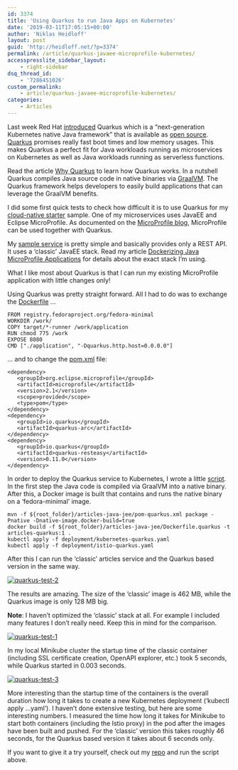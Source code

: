 ```yaml
---
id: 3374
title: 'Using Quarkus to run Java Apps on Kubernetes'
date: '2019-03-11T17:05:15+00:00'
author: 'Niklas Heidloff'
layout: post
guid: 'http://heidloff.net/?p=3374'
permalink: /article/quarkus-javaee-microprofile-kubernetes/
accesspresslite_sidebar_layout:
    - right-sidebar
dsq_thread_id:
    - '7286451026'
custom_permalink:
    - article/quarkus-javaee-microprofile-kubernetes/
categories:
    - Articles
---
```


Last week Red Hat [introduced](https://developers.redhat.com/blog/2019/03/07/quarkus-next-generation-kubernetes-native-java-framework/) Quarkus which is a “next-generation Kubernetes native Java framework” that is available as [open source](https://github.com/quarkusio/quarkus). [Quarkus](https://quarkus.io/) promises really fast boot times and low memory usages. This makes Quarkus a perfect fit for Java workloads running as microservices on Kubernetes as well as Java workloads running as serverless functions.

Read the article [Why Quarkus](http://in.relation.to/2019/03/08/why-quarkus/) to learn how Quarkus works. In a nutshell Quarkus compiles Java source code in native binaries via [GraalVM](https://graalvm.org/). The Quarkus framework helps developers to easily build applications that can leverage the GraalVM benefits.

I did some first quick tests to check how difficult it is to use Quarkus for my [cloud-native starter](https://github.com/nheidloff/cloud-native-starter) sample. One of my microservices uses JavaEE and Eclipse MicroProfile. As documented on the [MicroProfile blog](https://microprofile.io/2019/03/07/next-generation-kubernetes-native-java-framework-implements-eclipse-microprofile/), MicroProfile can be used together with Quarkus.

My [sample service](https://github.com/nheidloff/cloud-native-starter) is pretty simple and basically provides only a REST API. It uses a ‘classic’ JavaEE stack. Read my article [Dockerizing Java MicroProfile Applications](http://heidloff.net/article/dockerizing-container-java-microprofile) for details about the exact stack I’m using.

What I like most about Quarkus is that I can run my existing MicroProfile application with little changes only!

Using Quarkus was pretty straight forward. All I had to do was to exchange the [Dockerfile](https://github.com/nheidloff/cloud-native-starter/blob/master/articles-java-jee/Dockerfile.quarkus) …

```
FROM registry.fedoraproject.org/fedora-minimal
WORKDIR /work/
COPY target/*-runner /work/application
RUN chmod 775 /work
EXPOSE 8080
CMD ["./application", "-Dquarkus.http.host=0.0.0.0"]
```

… and to change the [pom.xml](https://github.com/nheidloff/cloud-native-starter/blob/master/articles-java-jee/pom-quarkus.xml) file:

```
<dependency>
   <groupId>org.eclipse.microprofile</groupId>
   <artifactId>microprofile</artifactId>
   <version>2.1</version>
   <scope>provided</scope>
   <type>pom</type>
</dependency>
<dependency>
   <groupId>io.quarkus</groupId>
   <artifactId>quarkus-arc</artifactId>
</dependency>
<dependency>
   <groupId>io.quarkus</groupId>
   <artifactId>quarkus-resteasy</artifactId>
   <version>0.11.0</version>
</dependency>
```

In order to deploy the Quarkus service to Kubernetes, I wrote a little [script](https://github.com/nheidloff/cloud-native-starter/blob/master/scripts/deploy-articles-java-jee-quarkus.sh). In the first step the Java code is compiled via GraalVM into a native binary. After this, a Docker image is built that contains and runs the native binary on a ‘fedora-minimal’ image.

```
mvn -f ${root_folder}/articles-java-jee/pom-quarkus.xml package -Pnative -Dnative-image.docker-build=true
docker build -f ${root_folder}/articles-java-jee/Dockerfile.quarkus -t articles-quarkus:1 .
kubectl apply -f deployment/kubernetes-quarkus.yaml
kubectl apply -f deployment/istio-quarkus.yaml
```

After this I can run the ‘classic’ articles service and the Quarkus based version in the same way.

[![quarkus-test-2](http://heidloff.net/wp-content/uploads/2019/03/quarkus-test-2.png)](http://heidloff.net/wp-content/uploads/2019/03/quarkus-test-2.png)

The results are amazing. The size of the ‘classic’ image is 462 MB, while the Quarkus image is only 128 MB big.

**Note**: I haven’t optimized the ‘classic’ stack at all. For example I included many features I don’t really need. Keep this in mind for the comparison.

[![quarkus-test-1](http://heidloff.net/wp-content/uploads/2019/03/quarkus-test-1.png)](http://heidloff.net/wp-content/uploads/2019/03/quarkus-test-1.png)

In my local Minikube cluster the startup time of the classic container (including SSL certificate creation, OpenAPI explorer, etc.) took 5 seconds, while Quarkus started in 0.003 seconds.

[![quarkus-test-3](http://heidloff.net/wp-content/uploads/2019/03/quarkus-test-3.png)](http://heidloff.net/wp-content/uploads/2019/03/quarkus-test-3.png)

More interesting than the startup time of the containers is the overall duration how long it takes to create a new Kubernetes deployment (‘kubectl apply …yaml’). I haven’t done extensive testing, but here are some interesting numbers. I measured the time how long it takes for Minikube to start both containers (including the Istio proxy) in the pod after the images have been built and pushed. For the ‘classic’ version this takes roughly 46 seconds, for the Quarkus based version it takes about 6 seconds only.

If you want to give it a try yourself, check out my [repo](https://github.com/nheidloff/cloud-native-starter) and run the script above.